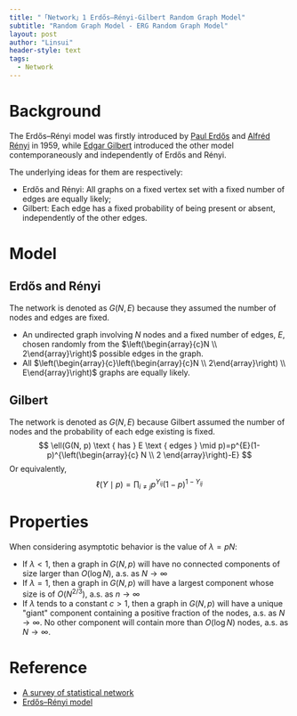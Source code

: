 ```yaml
---
title: "「Network」1 Erdős–Rényi-Gilbert Random Graph Model"
subtitle: "Random Graph Model - ERG Random Graph Model"
layout: post
author: "Linsui"
header-style: text
tags:
  - Network
---
```


# Background

The Erdős–Rényi model was firstly introduced by [Paul Erdős](https://en.wikipedia.org/wiki/Paul_Erdős) and [Alfréd Rényi](https://en.wikipedia.org/wiki/Alfréd_Rényi) in 1959, while [Edgar Gilbert](https://en.wikipedia.org/wiki/Edgar_Gilbert) introduced the other model contemporaneously and independently of Erdős and Rényi.

The underlying ideas for them are respectively:

- Erdős and Rényi: All graphs on a fixed vertex set with a fixed number of edges are equally likely;
- Gilbert: Each edge has a fixed probability of being present or absent, independently of the other edges. 

# Model

## Erdős and Rényi 

The network is denoted as $G(N,E)$ because they assumed the number of nodes and edges are fixed. 

- An undirected graph involving $N$ nodes and a fixed number of edges, $E$, chosen randomly from the $\left(\begin{array}{c}N \\ 2\end{array}\right)$ possible edges in the graph. 
- All $\left(\begin{array}{c}\left(\begin{array}{c}N \\ 2\end{array}\right) \\ E\end{array}\right)$ graphs are equally likely.

## Gilbert

The network is denoted as $G(N,E)$ because Gilbert assumed the number of nodes and the probability of each edge existing is fixed. 
$$
\ell(G(N, p) \text { has } E \text { edges } \mid p)=p^{E}(1-p)^{\left(\begin{array}{c}
N \\
2
\end{array}\right)-E}
$$
Or equivalently,
$$
\ell(Y \mid p)=\prod_{i \neq j} p^{Y_{i j}}(1-p)^{1-Y_{i j}}
$$

# Properties

When considering asymptotic behavior is the value of $\lambda=pN$:

- If $\lambda<1,$ then a graph in $G(N, p)$ will have no connected components of size larger than $O(\log N),$ a.s. as $N \rightarrow \infty$
- 
  If $\lambda=1,$ then a graph in $G(N, p)$ will have a largest component whose size is of $O\left(N^{2 / 3}\right),$ a.s. as $n \rightarrow \infty$
- If $\lambda$ tends to a constant $c>1,$ then a graph in $G(N, p)$ will have a unique "giant" component containing a positive fraction of the nodes, a.s. as $N \rightarrow \infty .$ No other component will contain more than $O(\log N)$ nodes, a.s. as $N \rightarrow \infty$.

# Reference

-  [A survey of statistical network](clarivate.com/webofsciencegroup/solutions/journal-citation-reports/)
-  [Erdős–Rényi model](https://en.wikipedia.org/wiki/Erdős–Rényi_model)